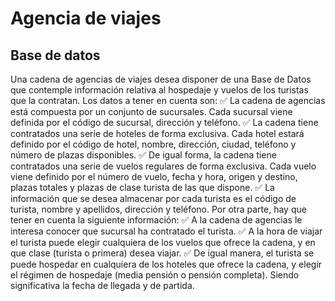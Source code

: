 # Agencia de viajes
## Base de datos

Una cadena de agencias de viajes desea disponer de una Base de Datos que contemple información
relativa al hospedaje y vuelos de los turistas que la contratan.
Los datos a tener en cuenta son:
✅ La cadena de agencias está compuesta por un conjunto de sucursales. Cada sucursal viene
definida por el código de sucursal, dirección y teléfono.
✅ La cadena tiene contratados una serie de hoteles de forma exclusiva. Cada hotel estará definido
por el código de hotel, nombre, dirección, ciudad, teléfono y número de plazas disponibles.
✅ De igual forma, la cadena tiene contratados una serie de vuelos regulares de forma exclusiva.
Cada vuelo viene definido por el número de vuelo, fecha y hora, origen y destino, plazas totales
y plazas de clase turista de las que dispone.
✅ La información que se desea almacenar por cada turista es el código de turista, nombre y
apellidos, dirección y teléfono.
Por otra parte, hay que tener en cuenta la siguiente información:
✅ A la cadena de agencias le interesa conocer que sucursal ha contratado el turista.
✅ A la hora de viajar el turista puede elegir cualquiera de los vuelos que ofrece la cadena, y en que
clase (turista o primera) desea viajar.
✅ De igual manera, el turista se puede hospedar en cualquiera de los hoteles que ofrece la cadena,
y elegir el régimen de hospedaje (media pensión o pensión completa). Siendo significativa la
fecha de llegada y de partida.



